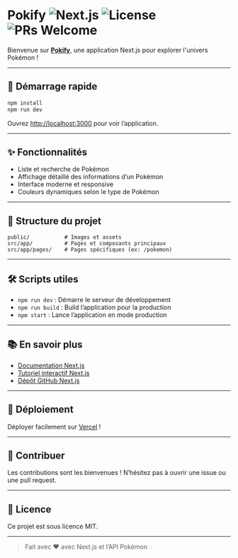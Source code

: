 # Pokify ![Next.js](https://img.shields.io/badge/Next.js-000?logo=nextdotjs&logoColor=white) ![License](https://img.shields.io/badge/license-MIT-blue.svg) ![PRs Welcome](https://img.shields.io/badge/PRs-welcome-brightgreen.svg)

Bienvenue sur [**Pokify**](https://pokify.vercel.app), une application Next.js pour explorer l'univers Pokémon !

---

## 🚀 Démarrage rapide

```bash
npm install
npm run dev
```

Ouvrez [http://localhost:3000](http://localhost:3000) pour voir l’application.

---

## ✨ Fonctionnalités

- Liste et recherche de Pokémon
- Affichage détaillé des informations d’un Pokémon
- Interface moderne et responsive
- Couleurs dynamiques selon le type de Pokémon

---

## 📂 Structure du projet

```
public/           # Images et assets
src/app/          # Pages et composants principaux
src/app/pages/    # Pages spécifiques (ex: /pokemon)
```

---

## 🛠️ Scripts utiles

- `npm run dev` : Démarre le serveur de développement
- `npm run build` : Build l’application pour la production
- `npm start` : Lance l’application en mode production

---

## 📚 En savoir plus

- [Documentation Next.js](https://nextjs.org/docs)
- [Tutoriel interactif Next.js](https://nextjs.org/learn)
- [Dépôt GitHub Next.js](https://github.com/vercel/next.js)

---

## 🚀 Déploiement

Déployer facilement sur [Vercel](https://pokify.vercel.app/) !

---

## 🤝 Contribuer

Les contributions sont les bienvenues ! N’hésitez pas à ouvrir une issue ou une pull request.

---

## 📝 Licence

Ce projet est sous licence MIT.

---

> Fait avec ❤️ avec Next.js et l’API Pokémon
